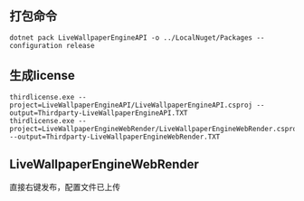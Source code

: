 ## 打包命令
```
dotnet pack LiveWallpaperEngineAPI -o ../LocalNuget/Packages --configuration release
```
## 生成license
```
thirdlicense.exe --project=LiveWallpaperEngineAPI/LiveWallpaperEngineAPI.csproj --output=Thirdparty-LiveWallpaperEngineAPI.TXT
thirdlicense.exe --project=LiveWallpaperEngineWebRender/LiveWallpaperEngineWebRender.csproj --output=Thirdparty-LiveWallpaperEngineWebRender.TXT
```
## LiveWallpaperEngineWebRender
直接右键发布，配置文件已上传